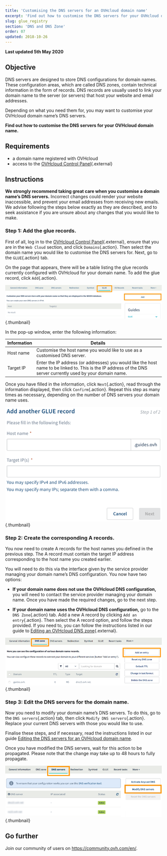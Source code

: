 ```yaml
---
title: 'Customising the DNS servers for an OVHcloud domain name'
excerpt: 'Find out how to customise the DNS servers for your OVHcloud domain name'
slug: glue_registry
section: 'DNS and DNS Zone'
order: 07
updated: 2018-10-26
---
```


**Last updated 5th May 2020**

## Objective

DNS servers are designed to store DNS configurations for domain names. These configuration areas, which are called DNS zones, contain technical information in the form of records. DNS records are usually used to link your domain name to the server (or servers) that host your website and email addresses.

Depending on what you need them for, you may want to customise your OVHcloud domain name’s DNS servers.

**Find out how to customise the DNS servers for your OVHcloud domain name.**

## Requirements

- a domain name registered with OVHcloud
- access to the [OVHcloud Control Panel](https://ca.ovh.com/auth/?action=gotomanager&from=https://www.ovh.com/world/&ovhSubsidiary=we){.external}

## Instructions

**We strongly recommend taking great care when you customise a domain name’s DNS servers.** Incorrect changes could render your website inaccessible, and prevent your email addresses from receiving new emails. We advise following the steps below exactly as they are described, and to seek assistance if you are unsure about any changes that you would like to make.

### Step 1: Add the glue records.

First of all, log in to the [OVHcloud Control Panel](https://ca.ovh.com/auth/?action=gotomanager&from=https://www.ovh.com/world/&ovhSubsidiary=we){.external}, ensure that you are in the `Web Cloud` section, and click `Domains`{.action}. Then select the domain name you would like to customise the DNS servers for. Next, go to the `GLUE`{.action} tab.

On the page that appears, there will be a table listing the glue records currently configured with OVHcloud for your domain name. To add the glue record, click `Add`{.action}.

![glueregistry](images/customize-dns-servers-step1.png){.thumbnail}

In the pop-up window, enter the following information:

|Information|Details|  
|---|---|
|Host name|Customise the host name you would like to use as a customised DNS server.|
|Target IP|Enter the IP address (or addresses) you would like the host name to be linked to. This is the IP address of the DNS server currently used by your domain name.|

Once you have filled in the information, click `Next`{.action}, read through the information displayed, then click `Confirm`{.action}. Repeat this step as many times as necessary, depending on the number of DNS servers your domain name uses.

![glueregistry](images/customize-dns-servers-step2.png){.thumbnail}

### Step 2: Create the corresponding A records.

You now need to create A records for the host names you defined in the previous step. The A record must contain the target IP address corresponding to the host name you created earlier.

You will need to do this via the interface given by the service provider managing your domain name’s DNS configuration. You now have two options:

- **If your domain name does not use the OVHcloud DNS configuration,** you will need to contact the service provider managing your domain name. Once you have made the required changes, go to the next step.

- **If your domain name uses the OVHcloud DNS configuration,** go to the `DNS Zone`{.action} tab. Add a new A record by clicking `Add an entry`{.action}. Then select the A record option, and follow the steps provided.  If you need to, you can follow the instructions listed in our guide to [Editing an OVHcloud DNS zone](../web_hosting_how_to_edit_my_dns_zone/){.external}.

![glueregistry](images/customize-dns-servers-step3.png){.thumbnail}

### Step 3: Edit the DNS servers for the domain name.

Now you need to modify your domain name’s DNS servers. To do this, go to the `DNS servers`{.action} tab, then click `Modify DNS servers`{.action}. Replace your current DNS servers with those you would like to use.

Finalise these steps, and if necessary, read the instructions listed in our guide [Editing the DNS servers for an OVHcloud domain name](../web_hosting_general_information_about_dns_servers/).

Once you have modified the DNS servers, wait for this action to be propagated. Please note that the change may take up to 48 hours to fully propagate.

![glueregistry](images/customize-dns-servers-step4.png){.thumbnail}

## Go further

Join our community of users on <https://community.ovh.com/en/>.
